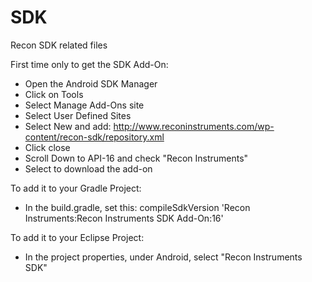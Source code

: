 # SDK
Recon SDK related files

First time only to get the SDK Add-On:
- Open the Android SDK Manager
- Click on Tools
- Select Manage Add-Ons site
- Select User Defined Sites
- Select New and add: http://www.reconinstruments.com/wp-content/recon-sdk/repository.xml
- Click close
- Scroll Down to API-16 and check "Recon Instruments"
- Select to download the add-on

To add it to your Gradle Project:
- In the build.gradle, set this:
  compileSdkVersion 'Recon Instruments:Recon Instruments SDK Add-On:16'

To add it to your Eclipse Project:
- In the project properties, under Android, select "Recon Instruments SDK"


